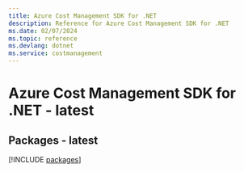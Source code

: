 ```yaml
---
title: Azure Cost Management SDK for .NET
description: Reference for Azure Cost Management SDK for .NET
ms.date: 02/07/2024
ms.topic: reference
ms.devlang: dotnet
ms.service: costmanagement
---
```

# Azure Cost Management SDK for .NET - latest
## Packages - latest
[!INCLUDE [packages](cost-management-index.md)]